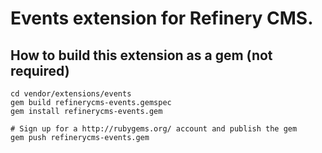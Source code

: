 # Events extension for Refinery CMS.

## How to build this extension as a gem (not required)

    cd vendor/extensions/events
    gem build refinerycms-events.gemspec
    gem install refinerycms-events.gem

    # Sign up for a http://rubygems.org/ account and publish the gem
    gem push refinerycms-events.gem
